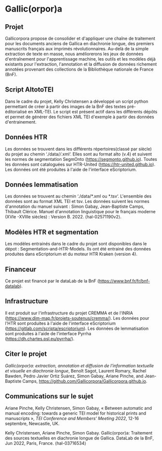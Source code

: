 # Gallic(orpor)a

## Projet

Gallicorpora propose de consolider et d'appliquer une chaîne de traitement pour les documents anciens de Gallica en diachronie longue, des premiers manuscrits français aux imprimés révolutionnaires. Au-delà de la simple extraction de texte en masse, nous améliorerons les jeux de données d'entraînement pour l'apprentissage machine, les outils et les modèles déjà existants pour l'extraction, l'annotation et la diffusion de données richement annotées provenant des collections de la Bibliothèque nationale de France (BnF).

## Script AltotoTEI
Dans le cadre du projet, Kelly Christensen a développé un script python permettant de créer à partir des images de la BnF des textes pré-éditorialisé en XML-TEI. Le script est présent actif dans les différents dépôts et permet de générer des fichiers XML TEI d'exemple à partir des données d'entrainement.

## Données HTR

Les données se trouvent dans les différents répertoires(classé par siècle) du projet au chemin ‘./data/*/*.xml‘.
Elles sont au format alto (v.4) et suivent les normes de segmentation SegmOnto (https://segmonto.github.io). Toutes les données sont cataloguées sur HTR-United (https://htr-united.github.io). Les données ont été produites à l'aide de l'interface eScriptorium.

## Données lemmatisation 

Les données se trouvent au chemin ‘./data/*.xml ou *.tsv‘. L'ensemble des données sont au format XML TEI et tsv. Les données suivent les normes d'annotation du manuel suivant : Simon Gabay, Jean-Baptiste Camps, Thibault Clérice. Manuel d'annotation linguistique pour le français moderne (XVIe -XVIIIe siècles) : Version B. 2022. ⟨hal-02571190v2⟩.

## Modèles HTR et segmentation

Les modèles entrainés dans le cadre du projet sont disponibles dans le dépot : Segmentation-and-HTR-Models. Ils ont été entrainé des données produites dans eScriptorium et du moteur HTR Kraken (version 4).

## Financeur

Ce projet est financé par le dataLab de la BnF (https://www.bnf.fr/fr/bnf-datalab).

## Infrastructure

Il est produit sur l'infrastructure du projet CREMMA et de l'INRIA (https://www.dim-map.fr/projets-soutenus/cremma/).
Les données pour l'HTR sont produites à l'aide de l'interface eScriptorium (https://gitlab.com/scripta/escriptorium).
Les données de lemmatisation sont produites à l'aide de l'interface Pyrrha (https://dh.chartes.psl.eu/pyrrha/).

## Citer le projet 

*Gallic(orpor)a: extraction, annotation et diffusion de l'information textuelle et visuelle en diachronie longue*, Benoît Sagot, Laurent Romary, Rachel Bawden, Pedro Javier Ortiz Suárez, Simon Gabay, Ariane Pinche, and Jean-Baptiste Camps, https://github.com/Gallicorpora/Gallicorpora.github.io.

## Communications sur le sujet

Ariane Pinche, Kelly Christensen, Simon Gabay, « Between automatic and manual encoding: towards a generic TEI model for historical prints and manuscripts », *TEI Conference and Members’ Meeting 2022*, 12-16 septembre, Newcastle, UK.

Kelly Christensen, Ariane Pinche, Simon Gabay. Gallic(orpor)a: Traitement des sources textuelles en diachronie longue de Gallica. DataLab de la BnF, Jun 2022, Paris, France. ⟨hal-03716534⟩

